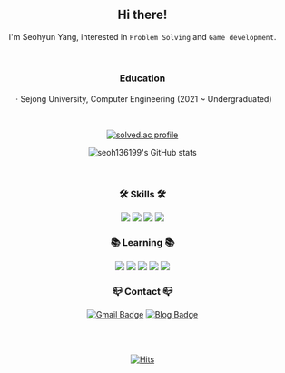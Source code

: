 
<center>

## **Hi there!**
I'm Seohyun Yang, interested in `Problem Solving` and `Game development`.

</br>

### **Education**
ㆍSejong University, Computer Engineering (2021 ~ Undergraduated)

</br>

[![solved.ac profile](https://mazassumnida.wtf/api/v2/generate_badge?boj=110000110101)](https://solved.ac/110000110101)

![seoh136199's GitHub stats](https://github-readme-stats.vercel.app/api?username=seoh136199&show_icons=true&theme=tokyonight)

</br>

### **🛠 Skills 🛠**
<img src="https://img.shields.io/badge/C-A8B9CC?style=for-the-badge&logo=C&logoColor=black"/>
<img src="https://img.shields.io/badge/C++-00599C?style=for-the-badge&logo=Cplusplus&logoColor=white"/>
<img src="https://img.shields.io/badge/Python-3776AB?style=for-the-badge&logo=Python&logoColor=white"/>
<img src="https://img.shields.io/badge/Photoshop-31A8FF?style=for-the-badge&logo=Adobe Photoshop&logoColor=white"/>

</br>

### **📚 Learning 📚**

<img src="https://img.shields.io/badge/html5-E34F26?style=for-the-badge&logo=html5&logoColor=white"/>
<img src="https://img.shields.io/badge/CSS3-1572B6?style=for-the-badge&logo=CSS3&logoColor=white"/>
<img src="https://img.shields.io/badge/JavaScript-F7DF1E?style=for-the-badge&logo=JavaScript&logoColor=black"/>
<img src="https://img.shields.io/badge/Cⵌ-239120?style=for-the-badge&logo=Csharp&logoColor=white"/>
<img src="https://img.shields.io/badge/Unity-666666?style=for-the-badge&logo=Unity&logoColor=white"/>

</br>

### **📪 Contact 📪**
[![Gmail Badge](https://img.shields.io/badge/Gmail-EA4335?style=for-the-badge&logo=Gmail&logoColor=white)](mailto:seoh136199@gmail.com)
[![Blog Badge](https://img.shields.io/badge/blog-666666?style=for-the-badge&logo=GitHub&logoColor=white)](mailto:https://seoh136199.github.io/)

</br></br>

[![Hits](https://hits.seeyoufarm.com/api/count/incr/badge.svg?url=https%3A%2F%2Fgithub.com%2Fseoh136199&count_bg=%2379C83D&title_bg=%23555555&icon=&icon_color=%23E7E7E7&title=hits&edge_flat=false)](https://hits.seeyoufarm.com)

</center> 
